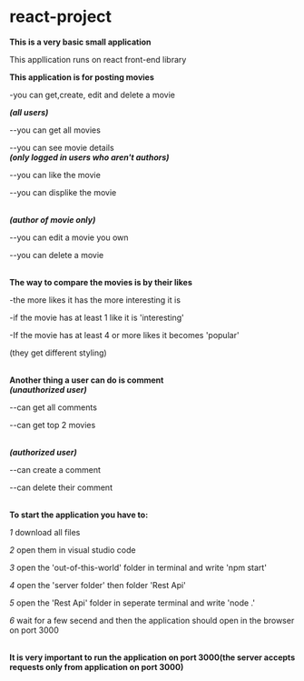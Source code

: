 # react-project

**This is a very basic small application**  

 
This appllication runs on react front-end library  

  
**This application is for posting movies**

-you can get,create, edit and delete a movie

***(all users)***
 
--you can get all movies

--you can see movie details
  \
***(only logged in users who aren't authors)***

--you can like the movie

--you can displike the movie

  \
***(author of movie only)***

--you can edit a movie you own

--you can delete a movie
  
  \
**The way to compare the movies is by their likes**

-the more likes it has the more interesting it is

-if the movie has at least 1 like it is 'interesting'

-If the movie has at least 4 or more likes it becomes 'popular'

(they get different styling)  

  
  \
**Another thing a user can do is comment**
  \
***(unauthorized user)***

--can get all comments 

--can get top 2 movies

  \
***(authorized user)***

--can create a comment

--can delete their comment
  
  \
**To start the application you have to:**

*1* download all files

*2* open them in visual studio code

*3* open the 'out-of-this-world' folder in terminal and write 'npm start'

*4* open the 'server folder' then folder 'Rest Api'

*5* open the 'Rest Api' folder in seperate terminal and write 'node .'

*6* wait for a few secend and then the application should open in the browser on port 3000  

  \
**It is very important to run the application on port 3000(the server accepts requests only from application on port 3000)**


